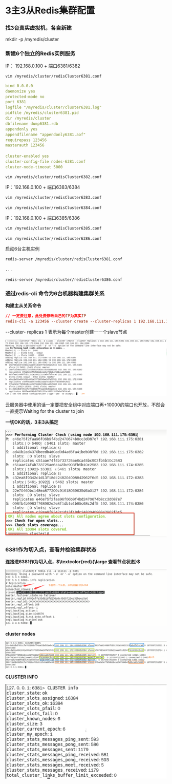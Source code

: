 # 3主3从Redis集群配置

### 找3台真实虚拟机，各自新建

mkdir -p /myredis/cluster

### 新建6个独立的Redis实例服务

IP： 192.168.0.100 + 端口6381/6382

    vim /myredis/cluster/redisCluster6381.conf

```yaml
bind 0.0.0.0
daemonize yes
protected-mode no
port 6381
logfile "/myredis/cluster/cluster6381.log"
pidfile /myredis/cluster6381.pid
dir /myredis/cluster
dbfilename dump6381.rdb
appendonly yes
appendfilename "appendonly6381.aof"
requirepass 123456
masterauth 123456

cluster-enabled yes
cluster-config-file nodes-6381.conf
cluster-node-timeout 5000
```

    vim /myredis/cluster/redisCluster6382.conf

IP：192.168.0.100 + 端口6383/6384

    vim /myredis/cluster/redisCluster6383.conf

    vim /myredis/cluster/redisCluster6384.conf

IP：192.168.0.100 + 端口6385/6386

    vim /myredis/cluster/redisCluster6385.conf

    vim /myredis/cluster/redisCluster6386.conf

启动6台主机实例

    redis-server /myredis/cluster/redisCluster6381.conf

    ...

    redis-server /myredis/cluster/redisCluster6386.conf

### 通过redis-cli 命令为6台机器构建集群关系

**构建主从关系命令**

```conf
// 一定要注意，此处要修改自己的IP为真实IP
redis-cli -a 123456 --cluster create --cluster-replicas 1 192.168.111.175:6381 192.168.111.175:6382 192:168.111.172:6383 192.168.111.172:6384 192.168.111.174:6385 192.168.111.174:6386
```

--cluster- replicas 1 表示为每个master创建一一个slave节点

![](images/17.启动3主3从.jpg)

云服务器中使用的话一定要把安全组中对应端口再+10000的端口也开放，不然会一直提示Waiting for the cluster to join

**一切OK的话，3主3从搞定**

![](images/18.3主3从.jpg)

### 6381作为切入点，查看并检验集群状态

**连接进6381作为切入点，$\textcolor{red}{\large 查看节点状态}$**

![](images/19.集群节点状态.jpg)

**cluster nodes**

![](images/20.集群节点状态查看.jpg)

**CLUSTER INFO**

![1692175254464](image/4.3主3从Redis集群配置/1692175254464.png)
